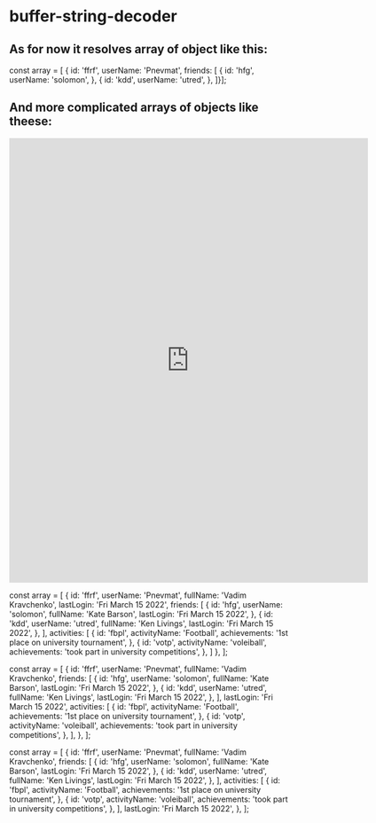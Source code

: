 # buffer-string-decoder

## As for now it resolves array of object like this:

const array = [
{
id: 'ffrf',
userName: 'Pnevmat',
friends: [
{
id: 'hfg',
userName: 'solomon',
},
{
id: 'kdd',
userName: 'utred',
},
]}];

## And more complicated arrays of objects like theese:

<iframe
  src="https://carbon.now.sh/embed?bg=rgba%28171%2C+184%2C+195%2C+1%29&t=blackboard&wt=none&l=javascript&width=680&ds=true&dsyoff=20px&dsblur=68px&wc=true&wa=true&pv=56px&ph=56px&ln=false&fl=1&fm=Hack&fs=14px&lh=133%25&si=false&es=2x&wm=false&code=const%2520array%2520%253D%2520%255B%250A%2520%2520%257B%250A%2520%2520%2520%2520id%253A%2520%27ffrf%27%252C%250A%2509userName%253A%2520%27Pnevmat%27%252C%250A%2509fullName%253A%2520%27Vadim%2520Kravchenko%27%252C%250A%2509lastLogin%253A%2520%27Fri%2520March%252015%25202022%27%252C%250A%2509friends%253A%2520%255B%250A%2520%2520%2520%2520%2520%2520%257B%250A%2520%2520%2520%2520%2520%2520%2520%2520id%253A%2520%27hfg%27%252C%250A%2509%2509userName%253A%2520%27solomon%27%252C%250A%2509%2509fullName%253A%2520%27Kate%2520Barson%27%252C%250A%2509%2509lastLogin%253A%2520%27Fri%2520March%252015%25202022%27%252C%250A%2520%2520%2520%2520%2520%2520%257D%252C%250A%2520%2520%2520%2520%2520%2520%257B%250A%2520%2520%2520%2520%2520%2520%2520%2520id%253A%2520%27kdd%27%252C%250A%2509%2509userName%253A%2520%27utred%27%252C%250A%2509%2509fullName%253A%2520%27Ken%2520Livings%27%252C%250A%2509%2509lastLogin%253A%2520%27Fri%2520March%252015%25202022%27%252C%250A%2520%2520%2520%2520%2520%2520%257D%252C%250A%2520%2520%2520%2520%255D%252C%250A%2520%2520%2520%2520activities%253A%2520%255B%250A%2520%2520%2520%2520%2520%2520%257B%250A%2520%2520%2520%2520%2520%2520%2520%2520id%253A%2520%27fbpl%27%252C%250A%2520%2520%2520%2520%2520%2520%2520%2520activityName%253A%2520%27Football%27%252C%250A%2509%2509achievements%253A%2520%271st%2520place%2520on%2520university%2520tournament%27%252C%250A%2520%2520%2520%2520%2520%2520%257D%252C%250A%2520%2520%2520%2520%2520%2520%257B%250A%2520%2520%2520%2520%2520%2520%2520%2520id%253A%2520%27votp%27%252C%250A%2509%2509activityName%253A%2520%27voleiball%27%252C%250A%2509%2509achievements%253A%2520%27took%2520part%2520in%2520university%2520competitions%27%252C%250A%2520%2520%2520%2520%2520%2520%257D%252C%250A%2520%2520%2520%2520%255D%252C%250A%2520%2520%257D%252C%250A%255D%253B"
  style="width: 647px; height: 802px; border:0; transform: scale(1); overflow:hidden;"
  sandbox="allow-scripts allow-same-origin">
</iframe>

const array = [
{
id: 'ffrf',
userName: 'Pnevmat',
fullName: 'Vadim Kravchenko',
lastLogin: 'Fri March 15 2022',
friends: [
{
id: 'hfg',
userName: 'solomon',
fullName: 'Kate Barson',
lastLogin: 'Fri March 15 2022',
},
{
id: 'kdd',
userName: 'utred',
fullName: 'Ken Livings',
lastLogin: 'Fri March 15 2022',
},
],
activities: [
{
id: 'fbpl',
activityName: 'Football',
achievements: '1st place on university tournament',
},
{
id: 'votp',
activityName: 'voleiball',
achievements: 'took part in university competitions',
},
]
},
];

const array = [
{
id: 'ffrf',
userName: 'Pnevmat',
fullName: 'Vadim Kravchenko',
friends: [
{
id: 'hfg',
userName: 'solomon',
fullName: 'Kate Barson',
lastLogin: 'Fri March 15 2022',
},
{
id: 'kdd',
userName: 'utred',
fullName: 'Ken Livings',
lastLogin: 'Fri March 15 2022',
},
],
lastLogin: 'Fri March 15 2022',
activities: [
{
id: 'fbpl',
activityName: 'Football',
achievements: '1st place on university tournament',
},
{
id: 'votp',
activityName: 'voleiball',
achievements: 'took part in university competitions',
},
],
},
];

const array = [
{
id: 'ffrf',
userName: 'Pnevmat',
fullName: 'Vadim Kravchenko',
friends: [
{
id: 'hfg',
userName: 'solomon',
fullName: 'Kate Barson',
lastLogin: 'Fri March 15 2022',
},
{
id: 'kdd',
userName: 'utred',
fullName: 'Ken Livings',
lastLogin: 'Fri March 15 2022',
},
],
activities: [
{
id: 'fbpl',
activityName: 'Football',
achievements: '1st place on university tournament',
},
{
id: 'votp',
activityName: 'voleiball',
achievements: 'took part in university competitions',
},
],
lastLogin: 'Fri March 15 2022',
},
];

